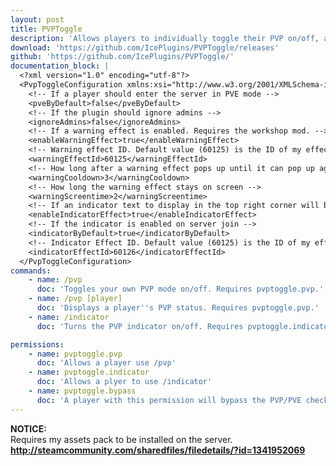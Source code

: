 ```yaml
---
layout: post
title: PVPToggle
description: 'Allows players to individually toggle their PVP on/off, along with UI effects to show if a player is invulnerable and if the player is in PVP.'
download: 'https://github.com/IcePlugins/PVPToggle/releases'
github: 'https://github.com/IcePlugins/PVPToggle/'
documentation_block: |
  <?xml version="1.0" encoding="utf-8"?>
  <PvpToggleConfiguration xmlns:xsi="http://www.w3.org/2001/XMLSchema-instance" xmlns:xsd="http://www.w3.org/2001/XMLSchema">
    <!-- If a player should enter the server in PVE mode -->
    <pveByDefault>false</pveByDefault>
    <!-- If the plugin should ignore admins -->
    <ignoreAdmins>false</ignoreAdmins>
    <!-- If a warning effect is enabled. Requires the workshop mod. -->
    <enableWarningEffect>true</enableWarningEffect>
    <!-- Warning effect ID. Default value (60125) is the ID of my effect. Leave unchanged unless you are using your own. -->
    <warningEffectId>60125</warningEffectId>
    <!-- How long after a warning effect pops up until it can pop up again -->
    <warningCooldown>3</warningCooldown>
    <!-- How long the warning effect stays on screen -->
    <warningScreentime>2</warningScreentime>
    <!-- If an indicator text to display in the top right corner will be shown. Requires the workshop mod. -->
    <enableIndicatorEffect>true</enableIndicatorEffect>
    <!-- If the indicator is enabled on server join -->
    <indicatorByDefault>true</indicatorByDefault>
    <!-- Indicator Effect ID. Default value (60125) is the ID of my effect. Leave unchanged unless you are using your own. -->
    <indicatorEffectId>60126</indicatorEffectId>
  </PvpToggleConfiguration>
commands:
    - name: /pvp
      doc: 'Toggles your own PVP mode on/off. Requires pvptoggle.pvp.'
    - name: /pvp [player]
      doc: 'Displays a player''s PVP status. Requires pvptoggle.pvp.'
    - name: /indicator
      doc: 'Turns the PVP indicator on/off. Requires pvptoggle.indicator.'

permissions:
    - name: pvptoggle.pvp
      doc: 'Allows a player use /pvp'
    - name: pvptoggle.indicator
      doc: 'Allows a plyer to use /indicator'
    - name: pvptoggle.bypass
      doc: 'A player with this permission will bypass the PVP/PVE check.'
---
```

<b>NOTICE:</b>
<br>
Requires my assets pack to be installed on the server. 
<br>
<b><a href="http://steamcommunity.com/sharedfiles/filedetails/?id=1341952069">http://steamcommunity.com/sharedfiles/filedetails/?id=1341952069</a></b>